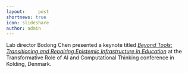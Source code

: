 ```yaml
---
layout:     post
shortnews: true
icon: slideshare
author: admin
---
```


Lab director Bodong Chen presented a keynote titled [*Beyond Tools: Transitioning and Repairing Epistemic Infrastructure in Education*](file/chen_2025_Beyond_Tools_slides.pdf) at the Transformative Role of AI and Computational Thinking conference in Kolding, Denmark.
